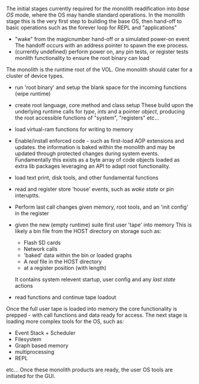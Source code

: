 The initial stages currently required for the monolith readification into _base OS_ mode, where the OS may handle standard operations. In the monolith stage this is the very first step to building the base OS, then hand-off to basic operations such as the forever loop for REPL and "applications"

+ "wake" from the magicnumber hand-off or a simulated power-on event
    The handoff occurs with an address pointer to spawn the exe process.
+ (currently undefined) perform power on, any pin tests, or register tests
    monlith functionality to ensure the root binary can load

The monolith is the runtime root of the VOL. One monolith should cater for a cluster of device types.

+ run 'root binary' and setup the blank space for the incoming functions (wipe runtime)
+ create root language, core method and class setup
    These build upon the underlying runtime calls for _type_, _ints_ and a pointer _object_, producing the root accessible functions of "system", "registers" etc...
+ load virtual-ram functions for writing to memory
+ Enable/install enforced code - such as first-load AOP extensions and updates.
    the information is baked within the monolith and may be updated through protected changes during system events. Fundamentally this exists as a byte array of code objects loaded as extra lib packages leveraging an API to adapt root functionality.
+ load text print, disk tools, and other fundamental functions
+ read and register store 'house' events, such as _wake state_ or pin interuptts.
+ Perform last call changes given memory, root tools, and an 'init config' in the register
+ given the new (empty runtime) suite first user 'tape' into memory
    This is likely a bin file from the HOST directory on storage such as:

    + Flash SD cards
    + Network calls
    + 'baked' data within the bin or loaded graphs
    + A _real_ file in the HOST directory
    + at a register position (with length)

    It contains system relevent startup, user config and any _last state_ actions

+ read functions and continue tape loadout


Once the full user tape is loaded into memory the core functionality is prepped - with call functions and data ready for access. The next stage is loading more complex tools for the OS, such as:

+ Event Stack + Scheduler
+ Filesystem
+ Graph based memory
+ multiprocessing
+ REPL

etc... Once these monolith products are ready, the user OS tools are initiated for the GUI.
